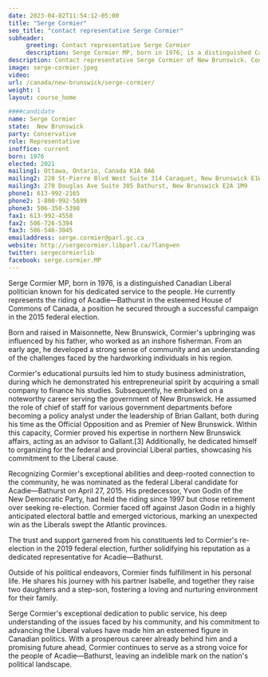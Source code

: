 ```yaml
---
date: 2023-04-02T11:54:12-05:00
title: "Serge Cormier"
seo_title: "contact representative Serge Cormier"
subheader:
     greeting: Contact representative Serge Cormier
     description: Serge Cormier MP, born in 1976, is a distinguished Canadian Liberal politician known for his dedicated service to the people. He currently represents the riding of Acadie—Bathurst in the esteemed House of Commons of Canada, a position he secured through a successful campaign in the 2015 federal election.
description: Contact representative Serge Cormier of New Brunswick. Contact information for Serge Cormier includes email address, phone number, and mailing address.
image: serge-cormier.jpeg
video:
url: /canada/new-brunswick/serge-cormier/
weight: 1
layout: course_home

####candidate
name: Serge Cormier
state:	New Brunswick
party: Conservative
role: Representative
inoffice: current
born: 1976
elected: 2021
mailing1: Ottawa, Ontario, Canada K1A 0A6
mailing2: 220 St-Pierre Blvd West Suite 314 Caraquet, New Brunswick E1W 1A5
mailing3: 270 Douglas Ave Suite 305 Bathurst, New Brunswick E2A 1M9
phone1: 613-992-2165
phone2: 1-800-992-5699
phone3: 506-350-5398
fax1: 613-992-4558
fax2: 506-726-5394
fax3: 506-546-3045
emailaddress: serge.cormier@parl.gc.ca
website: http://sergecormier.libparl.ca/?lang=en
twitter: sergecormierlib
facebook: serge.cormier.MP
---
```


Serge Cormier MP, born in 1976, is a distinguished Canadian Liberal politician known for his dedicated service to the people. He currently represents the riding of Acadie—Bathurst in the esteemed House of Commons of Canada, a position he secured through a successful campaign in the 2015 federal election.

Born and raised in Maisonnette, New Brunswick, Cormier's upbringing was influenced by his father, who worked as an inshore fisherman. From an early age, he developed a strong sense of community and an understanding of the challenges faced by the hardworking individuals in his region.

Cormier's educational pursuits led him to study business administration, during which he demonstrated his entrepreneurial spirit by acquiring a small company to finance his studies. Subsequently, he embarked on a noteworthy career serving the government of New Brunswick. He assumed the role of chief of staff for various government departments before becoming a policy analyst under the leadership of Brian Gallant, both during his time as the Official Opposition and as Premier of New Brunswick. Within this capacity, Cormier proved his expertise in northern New Brunswick affairs, acting as an advisor to Gallant.[3] Additionally, he dedicated himself to organizing for the federal and provincial Liberal parties, showcasing his commitment to the Liberal cause.

Recognizing Cormier's exceptional abilities and deep-rooted connection to the community, he was nominated as the federal Liberal candidate for Acadie—Bathurst on April 27, 2015. His predecessor, Yvon Godin of the New Democratic Party, had held the riding since 1997 but chose retirement over seeking re-election. Cormier faced off against Jason Godin in a highly anticipated electoral battle and emerged victorious, marking an unexpected win as the Liberals swept the Atlantic provinces.

The trust and support garnered from his constituents led to Cormier's re-election in the 2019 federal election, further solidifying his reputation as a dedicated representative for Acadie—Bathurst.

Outside of his political endeavors, Cormier finds fulfillment in his personal life. He shares his journey with his partner Isabelle, and together they raise two daughters and a step-son, fostering a loving and nurturing environment for their family.

Serge Cormier's exceptional dedication to public service, his deep understanding of the issues faced by his community, and his commitment to advancing the Liberal values have made him an esteemed figure in Canadian politics. With a prosperous career already behind him and a promising future ahead, Cormier continues to serve as a strong voice for the people of Acadie—Bathurst, leaving an indelible mark on the nation's political landscape.
